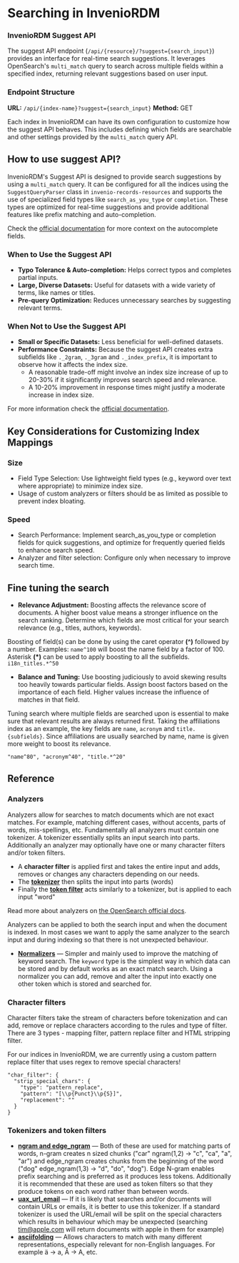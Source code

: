 # Searching in InvenioRDM

### InvenioRDM Suggest API

The suggest API endpoint (`/api/{resource}/?suggest={search_input}`) provides an interface for real-time search suggestions. It leverages OpenSearch's `multi_match` query to search across multiple fields within a specified index, returning relevant suggestions based on user input.

### Endpoint Structure

**URL:** `/api/{index-name}?suggest={search_input}`
**Method:** GET

Each index in InvenioRDM can have its own configuration to customize how the suggest API behaves. This includes defining which fields are searchable and other settings provided by the `multi_match` query API.

## How to use suggest API?

InvenioRDM's Suggest API is designed to provide search suggestions by using a `multi_match` query. It can be configured for all the indices using the `SuggestQueryParser` class in `invenio-records-resources` and supports the use of specialized field types like `search_as_you_type` or `completion`. These types are optimized for real-time suggestions and provide additional features like prefix matching and auto-completion.

Check the [official documentation](https://opensearch.org/docs/latest/field-types/supported-field-types/autocomplete/) for more context on the autocomplete fields.

### When to Use the Suggest API

- **Typo Tolerance & Auto-completion:** Helps correct typos and completes partial inputs.
- **Large, Diverse Datasets:** Useful for datasets with a wide variety of terms, like names or titles.
- **Pre-query Optimization:** Reduces unnecessary searches by suggesting relevant terms.

### When Not to Use the Suggest API

- **Small or Specific Datasets:** Less beneficial for well-defined datasets.
- **Performance Constraints:** Because the suggest API creates extra subfields like `._2gram`, `._3gram` and `._index_prefix`, it is important to observe how it affects the index size.
  - A reasonable trade-off might involve an index size increase of up to 20-30% if it significantly improves search speed and relevance.
  - A 10-20% improvement in response times might justify a moderate increase in index size.

For more information check the [official documentation](https://www.elastic.co/guide/en/elasticsearch/reference/current/tune-for-disk-usage.html).

## Key Considerations for Customizing Index Mappings

### Size

- Field Type Selection: Use lightweight field types (e.g., keyword over text where appropriate) to minimize index size.
- Usage of custom analyzers or filters should be as limited as possible to prevent index bloating.

### Speed

- Search Performance: Implement search_as_you_type or completion fields for quick suggestions, and optimize for frequently queried fields to enhance search speed.
- Analyzer and filter selection: Configure only when necessary to improve search time.

## Fine tuning the search

- **Relevance Adjustment:** Boosting affects the relevance score of documents. A higher boost value means a stronger influence on the search ranking. Determine which fields are most critical for your search relevance (e.g., titles, authors, keywords).

Boosting of field(s) can be done by using the caret operator **(^)** followed by a number.
Examples: `name^100` will boost the name field by a factor of 100.
Asterisk **(\*)** can be used to apply boosting to all the subfields. `i18n_titles.*^50`

- **Balance and Tuning:** Use boosting judiciously to avoid skewing results too heavily towards particular fields. Assign boost factors based on the importance of each field. Higher values increase the influence of matches in that field.

Tuning search where multiple fields are searched upon is essential to make sure that relevant results are always returned first. Taking the affiliations index as an example, the key fields are `name`, `acronym` and `title.{subfields}`. Since affiliations are usually searched by name, name is given more weight to boost its relevance.

```
"name^80", "acronym^40", "title.*^20"
```

## Reference

### Analyzers

Analyzers allow for searches to match documents which are not exact matches. For example, matching different cases, without accents, parts of words, mis-spellings, etc. Fundamentally all analyzers must contain one tokenizer. A tokenizer essentially splits an input search into parts. Additionally an analyzer may optionally have one or many character filters and/or token filters.

- A **character filter** is applied first and takes the entire input and adds, removes or changes any characters depending on our needs.
- The [**tokenizer**](https://opensearch.org/docs/latest/analyzers/tokenizers/index/) then splits the input into parts (words)
- Finally the [**token filter**](https://opensearch.org/docs/latest/analyzers/token-filters/index/) acts similarly to a tokenizer, but is applied to each input "word"

Read more about analyzers on [the OpenSearch official docs](https://opensearch.org/docs/latest/analyzers/).

Analyzers can be applied to both the search input and when the document is indexed. In most cases we want to apply the same analyzer to the search input and during indexing so that there is not unexpected behaviour.

- [**Normalizers**](https://opensearch.org/docs/latest/analyzers/normalizers/) — Simpler and mainly used to improve the matching of keyword search. The `keyword` type is the simplest way in which data can be stored and by default works as an exact match search. Using a normalizer you can add, remove and alter the input into exactly one other token which is stored and searched for.

### Character filters

Character filters take the stream of characters before tokenization and can add, remove or replace characters according to the rules and type of filter. There are 3 types - mapping filter, pattern replace filter and HTML stripping filter.

For our indices in InvenioRDM, we are currently using a custom pattern replace filter that uses regex to remove special characters!

```
"char_filter": {
  "strip_special_chars": {
    "type": "pattern_replace",
    "pattern": "[\\p{Punct}\\p{S}]",
    "replacement": ""
  }
}
```

### Tokenizers and token filters

- **[ngram and edge_ngram](https://opensearch.org/docs/latest/analyzers/tokenizers/index/#partial-word-tokenizers)** — Both of these are used for matching parts of words, n-gram creates n sized chunks ("car" ngram(1,2) -> "c", "ca", "a", "ar") and edge_ngram creates chunks from the beginning of the word ("dog" edge_ngram(1,3) -> "d", "do", "dog"). Edge N-gram enables prefix searching and is preferred as it produces less tokens. Additionally it is recommended that these are used as token filters so that they produce tokens on each word rather than between words.
- **[uax_url_email](https://opensearch.org/docs/latest/analyzers/tokenizers/index/#word-tokenizers)** — If it is likely that searches and/or documents will contain URLs or emails, it is better to use this tokenizer. If a standard tokenizer is used the URL/email will be split on the special characters which results in behaviour which may be unexpected (searching tim@apple.com will return documents with apple in them for example)
- **[asciifolding](https://opensearch.org/docs/latest/analyzers/token-filters/index/)** — Allows characters to match with many different representations, especially relevant for non-English languages. For example ä -> a, Å -> A, etc.
